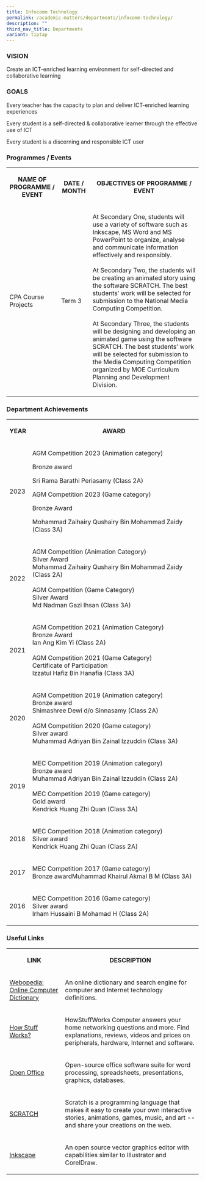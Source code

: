 ```yaml
---
title: Infocomm Technology
permalink: /academic-matters/departments/infocomm-technology/
description: ""
third_nav_title: Departments
variant: tiptap
---
```

<h3>VISION</h3>
<p>Create an ICT-enriched learning environment for self-directed and collaborative
learning&nbsp;</p>
<h3>GOALS</h3>
<p>Every teacher has the capacity to plan and deliver ICT-enriched learning
experiences&nbsp;</p>
<p>Every student is a self-directed &amp; collaborative learner through the
effective use of ICT&nbsp;</p>
<p>Every student is a discerning and responsible ICT user</p>
<h3>Programmes / Events</h3>
<table>
<tbody>
<tr>
<th rowspan="1" colspan="1">
<p>NAME OF PROGRAMME / EVENT</p>
</th>
<th rowspan="1" colspan="1">
<p>DATE / MONTH</p>
</th>
<th rowspan="1" colspan="1">
<p>OBJECTIVES OF PROGRAMME / EVENT</p>
</th>
</tr>
<tr>
<td rowspan="1" colspan="1">
<p>CPA Course Projects</p>
</td>
<td rowspan="1" colspan="1">
<p>Term 3</p>
</td>
<td rowspan="1" colspan="1">
<p>At Secondary One, students will use a variety of software such as Inkscape,
MS Word and MS PowerPoint to organize, analyse and communicate information
effectively and responsibly.
<br>
<br>At Secondary Two, the students will be creating an animated story using
the software SCRATCH. The best students’ work will be selected for submission
to the National Media Computing Competition.
<br>
<br>At Secondary Three, the students will be designing and developing an animated
game using the software SCRATCH. The best students’ work will be selected
for submission to the Media Computing Competition organized by MOE Curriculum
Planning and Development Division.</p>
</td>
</tr>
</tbody>
</table>
<h3>Department Achievements</h3>
<table>
<tbody>
<tr>
<th rowspan="1" colspan="1">
<p>YEAR</p>
</th>
<th rowspan="1" colspan="1">
<p>AWARD</p>
</th>
</tr>
<tr>
<td rowspan="1" colspan="1">
<p>2023</p>
</td>
<td rowspan="1" colspan="1">
<p>AGM Competition 2023 (Animation category)</p>
<p>Bronze award</p>
<p>Sri Rama Barathi Periasamy (Class 2A)</p>
<p></p>
<p>AGM Competition 2023 (Game category)</p>
<p>Bronze Award</p>
<p>Mohammad Zaihairy Qushairy Bin Mohammad Zaidy (Class 3A)</p>
</td>
</tr>
<tr>
<td rowspan="1" colspan="1">
<p>2022</p>
</td>
<td rowspan="1" colspan="1">
<p>AGM Competition (Animation Category)
<br>Silver Award
<br>Mohammad Zaihairy Qushairy Bin Mohammad Zaidy (Class 2A)
<br>
<br>AGM Competition (Game Category)
<br>Silver Award
<br>Md Nadman Gazi Ihsan (Class 3A)</p>
</td>
</tr>
<tr>
<td rowspan="1" colspan="1">
<p>2021</p>
</td>
<td rowspan="1" colspan="1">
<p>AGM Competition 2021 (Animation Category)
<br>Bronze Award
<br>Ian Ang Kim Yi (Class 2A)
<br>
<br>AGM Competition 2021 (Game Category)
<br>Certificate of Participation
<br>Izzatul Hafiz Bin Hanafia (Class 3A)</p>
</td>
</tr>
<tr>
<td rowspan="1" colspan="1">
<p>2020</p>
</td>
<td rowspan="1" colspan="1">
<p>AGM Competition 2019 (Animation category)
<br>Bronze award
<br>Shimashree Dewi d/o Sinnasamy (Class 2A)
<br>
<br>AGM Competition 2020 (Game category)
<br>Silver award
<br>Muhammad Adriyan Bin Zainal Izzuddin (Class 3A)</p>
</td>
</tr>
<tr>
<td rowspan="1" colspan="1">
<p>2019</p>
</td>
<td rowspan="1" colspan="1">
<p>MEC Competition 2019 (Animation category)
<br>Bronze award
<br>Muhammad Adriyan Bin Zainal Izzuddin (Class 2A)
<br>
<br>MEC Competition 2019 (Game category)
<br>Gold award
<br>Kendrick Huang Zhi Quan (Class 3A)
<br>
</p>
</td>
</tr>
<tr>
<td rowspan="1" colspan="1">
<p>2018</p>
</td>
<td rowspan="1" colspan="1">
<p>MEC Competition 2018 (Animation category)
<br>Silver award
<br>Kendrick Huang Zhi Quan (Class 2A)</p>
</td>
</tr>
<tr>
<td rowspan="1" colspan="1">
<p>2017</p>
</td>
<td rowspan="1" colspan="1">
<p>MEC Competition 2017 (Game category)
<br>Bronze awardMuhammad Khairul Akmal B M (Class 3A)</p>
</td>
</tr>
<tr>
<td rowspan="1" colspan="1">
<p>2016
<br>
</p>
</td>
<td rowspan="1" colspan="1">
<p>MEC Competition 2016 (Game category)
<br>Silver award
<br>Irham Hussaini B Mohamad H (Class 2A)</p>
</td>
</tr>
</tbody>
</table>
<h3>Useful Links</h3>
<table>
<tbody>
<tr>
<th rowspan="1" colspan="1">
<p>LINK</p>
</th>
<th rowspan="1" colspan="1">
<p>DESCRIPTION</p>
</th>
</tr>
<tr>
<td rowspan="1" colspan="1">
<p><a href="http://www.webopedia.com/" rel="noopener noreferrer nofollow" target="_blank">Webopedia: Online Computer Dictionary</a>
</p>
</td>
<td rowspan="1" colspan="1">
<p>An online dictionary and search engine for computer and Internet technology
definitions.</p>
</td>
</tr>
<tr>
<td rowspan="1" colspan="1">
<p><a href="http://computer.howstuffworks.com/" rel="noopener noreferrer nofollow" target="_blank">How Stuff Works?</a>
</p>
</td>
<td rowspan="1" colspan="1">
<p>HowStuffWorks Computer answers your home networking questions and more.
Find explanations, reviews, videos and prices on peripherals, hardware,
Internet and software.</p>
</td>
</tr>
<tr>
<td rowspan="1" colspan="1">
<p><a href="http://www.openoffice.org/" rel="noopener noreferrer nofollow" target="_blank">Open Office</a>
</p>
</td>
<td rowspan="1" colspan="1">
<p>Open-source office software suite for word processing, spreadsheets, presentations,
graphics, databases.</p>
</td>
</tr>
<tr>
<td rowspan="1" colspan="1">
<p><a href="http://scratch.mit.edu/" rel="noopener noreferrer nofollow" target="_blank">SCRATCH</a>
</p>
</td>
<td rowspan="1" colspan="1">
<p>Scratch is a programming language that makes it easy to create your own
interactive stories, animations, games, music, and art -- and share your
creations on the web.</p>
</td>
</tr>
<tr>
<td rowspan="1" colspan="1">
<p><a href="https://inkscape.org/en/" rel="noopener noreferrer nofollow" target="_blank">Inkscape</a>
</p>
</td>
<td rowspan="1" colspan="1">
<p>An open source vector graphics editor with capabilities similar to Illustrator
and CorelDraw.</p>
</td>
</tr>
</tbody>
</table>
<p></p>
